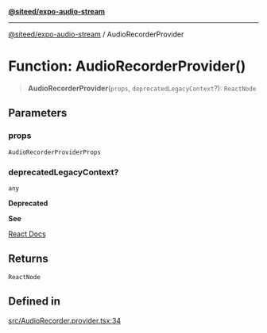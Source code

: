 [**@siteed/expo-audio-stream**](../README.md)

***

[@siteed/expo-audio-stream](../README.md) / AudioRecorderProvider

# Function: AudioRecorderProvider()

> **AudioRecorderProvider**(`props`, `deprecatedLegacyContext`?): `ReactNode`

## Parameters

### props

`AudioRecorderProviderProps`

### deprecatedLegacyContext?

`any`

**Deprecated**

**See**

[React Docs](https://legacy.reactjs.org/docs/legacy-context.html#referencing-context-in-lifecycle-methods)

## Returns

`ReactNode`

## Defined in

[src/AudioRecorder.provider.tsx:34](https://github.com/deeeed/expo-audio-stream/blob/21209ab9cd7c63e9f57f28eb12d3c981b7525e74/packages/expo-audio-stream/src/AudioRecorder.provider.tsx#L34)
